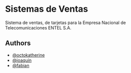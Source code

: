 
# Sistemas de Ventas

Sistema de ventas, de tarjetas para la Empresa Nacional de Telecomunicaciones ENTEL S.A.


## Authors

- [@octokatherine](https://www.github.com/octokatherine)
- [@joaquin](https://www.github.com/joaquin)
- [@fabian](https://www.github.com/fabian)

